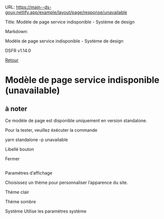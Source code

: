 URL:
https://main--ds-gouv.netlify.app/example/layout/page/response/unavailable

Title:
Modèle de page service indisponible - Système de design

Markdown:


Modèle de page service indisponible - Système de design


DSFR v1.14.0


[Retour](../)


# Modèle de page service indisponible (unavailable)


## à noter


Ce modèle de page est disponible uniquement en version standalone.

Pour la tester, veuillez éxécuter la commande


yarn standalone -p unavailable


Libellé bouton


Fermer


##
Paramètres d’affichage


Choisissez un thème pour personnaliser l’apparence du site.


Thème clair


Thème sombre


Système
Utilise les paramètres système
